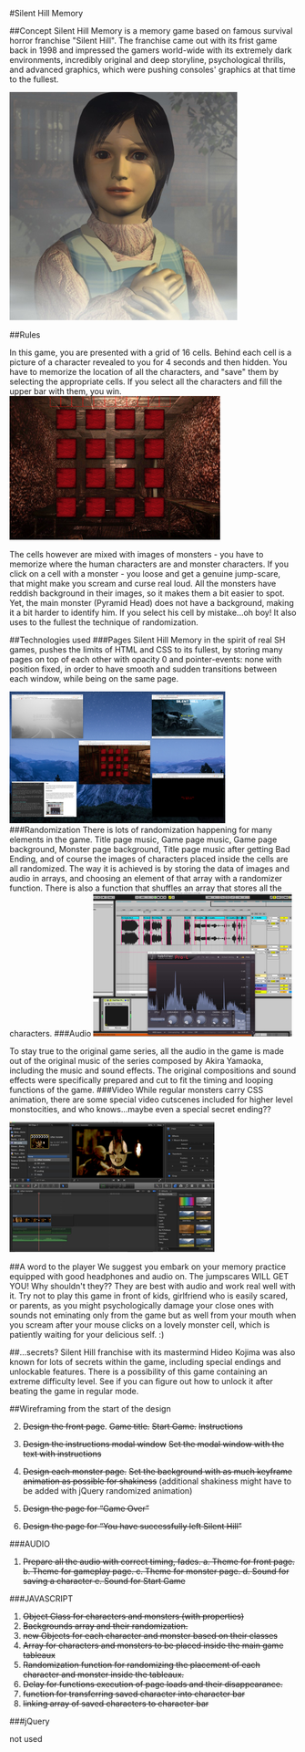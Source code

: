 #Silent Hill Memory

##Concept
Silent Hill Memory is a memory game based on famous survival horror franchise "Silent Hill". The franchise came out with its frist game back in 1998 and impressed the gamers world-wide with its extremely dark environments, incredibly original and deep storyline, psychological thrills, and advanced graphics, which were pushing consoles' graphics at that time to the fullest.

![alt tag](images/cheryl_400.jpg)

##Rules

In this game, you are presented with a grid of 16 cells. Behind each cell is a picture of a character revealed to you for 4 seconds and then hidden. You have to memorize the location of all the characters, and "save" them by selecting the appropriate cells. If you select all the characters and fill the upper bar with them, you win.
![alt tag](images/screenshot01.jpg)

The cells however are mixed with images of monsters - you have to memorize where the human characters are and monster characters. If you click on a cell with a monster - you loose and get a genuine jump-scare, that might make you scream and curse real loud.
All the monsters have reddish background in their images, so it makes them a bit easier to spot. Yet, the main monster (Pyramid Head) does not have a background, making it a bit harder to identify him. If you select his cell by mistake...oh boy!
It also uses to the fullest the technique of randomization. 


##Technologies used
###Pages
Silent Hill Memory in the spirit of real SH games, pushes the limits of HTML and CSS to its fullest, by storing many pages on top of each other with opacity 0 and pointer-events: none with position fixed, in order to have smooth and sudden transitions between each window, while being on the same page.

![alt tag](images/screenshot04.jpg)
###Randomization
There is lots of randomization happening for many elements in the game. Title page music, Game page music, Game page background, Monster page background, Title page music after getting Bad Ending, and of course the images of characters placed inside the cells are all randomized.
The way it is achieved is by storing the data of images and audio in arrays, and choosing an element of that array with a randomizer function. There is also a function that shuffles an array that stores all the characters.
###Audio
![alt tag](images/screenshot02.jpg)

To stay true to the original game series, all the audio in the game is made out of the original music of the series composed by Akira Yamaoka, including the music and sound effects. The original compositions and sound effects were specifically prepared and cut to fit the timing and looping functions of the game.
###Video
While regular monsters carry CSS animation, there are some special video  cutscenes included for higher level monstocities, and who knows...maybe even a special secret ending??

![alt tag](images/screenshot03.jpg)

##A word to the player
We suggest you embark on your memory practice equipped with good headphones and audio on. The jumpscares WILL GET YOU! Why shouldn't they?? They are best with audio and work real well with it.
Try not to play this game in front of kids, girlfriend who is easily scared, or parents, as you might psychologically damage your close ones with sounds not eminating only from the game but as well from your mouth when you scream after your mouse clicks on a lovely monster cell, which is patiently waiting for your delicious self. :)


##...secrets?
Silent Hill franchise with its mastermind Hideo Kojima was also known for lots of secrets within the game, including special endings and unlockable features. There is a possibility of this game containing an extreme difficulty level. See if you can figure out how to unlock it after beating the game in regular mode.


##Wireframing from the start of the design




2. <s>Design the front page</s>.
	<s>Game title.</s>
	<s>Start Game.</s>
	<s>Instructions</s>

3. <s>Design the instructions modal window</s>
	<s>Set the modal window with the text with instructions</s>

4. <s>Design each monster page.</s>
	<s>Set the background with as much keyframe animation as possible for shakiness</s>
	(additional shakiness might have to be added with jQuery randomized animation)</s>

5. <s>Design the page for “Game Over”</s>

6. <s>Design the page for “You have successfully left Silent Hill”</s>

###AUDIO

1. <s>Prepare all the audio with correct timing, fades.
	a. Theme for front page.
	b. Theme for gameplay page.
	c. Theme for monster page.
	d. Sound for saving a character
	e. Sound for Start Game</s>

###JAVASCRIPT

1. <s>Object Class for characters and monsters (with properties)</s>
2. <s>Backgrounds array and their randomization.</s>
3. <s>new Objects for each character and monster based on their classes</s>
4. <s>Array for characters and monsters to be placed inside the main game tableaux</s>
5. <s>Randomization function for randomizing the placement of each character and monster inside the tableaux.</s>
6. <s>Delay for functions execution of page loads and their disappearance.</s>
7. <s>function for transferring saved character into character bar</s>
8. <s>linking array of saved characters to character bar</s>

###jQuery

not used
